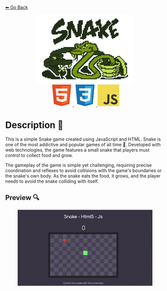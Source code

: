 [⬅ Go Back](https://github.com/JpMunhozOliveira)

<p align="center">
  <a href="#">
    <img src="https://github.com/JpMunhozOliveira/JpMunhozOliveira/blob/main/resources/images/HtmlProjects/SnakeLogo.png" alt="FlappyBird Logo" width="306">
  </a>
  <br>
  <a href="#">
    <img src="https://github.com/JpMunhozOliveira/JpMunhozOliveira/blob/main/resources/icons/programming/html5/html5-original.svg" alt="Html" width="70" height="70">
  </a>
 <a href="#">
    <img src="https://github.com/JpMunhozOliveira/JpMunhozOliveira/blob/main/resources/icons/programming/css3/css3-original.svg" alt="Css" width="70" height="70">
  </a>
  <a href="#">
    <img src="https://github.com/JpMunhozOliveira/JpMunhozOliveira/blob/main/resources/icons/programming/javascript/javascript-original.svg" alt="JavaScript" width="70" height="70">
  </a>
</p>

# Description 📜

This is a simple Snake game created using JavaScript and HTML. Snake is one of the most addictive and popular games of all time 📱. Developed with web technologies, the game features a small snake that players must control to collect food and grow.

The gameplay of the game is simple yet challenging, requiring precise coordination and reflexes to avoid collisions with the game's boundaries or the snake's own body. As the snake eats the food, it grows, and the player needs to avoid the snake colliding with itself.

## Preview 🔍

<div align="center">
  <a href="#"><img src="SnakeGif.gif" /></a>
</div>

